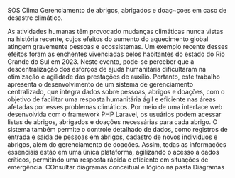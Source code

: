 SOS Clima
 Gerenciamento de abrigos, abrigados e doaç~çoes em caso de desastre climático.

 As atividades humanas têm provocado mudanças climáticas nunca vistas na história recente, cujos efeitos do aumento do aquecimento global atingem gravemente pessoas e ecossistemas. Um exemplo recente desses efeitos foram as enchentes vivenciadas pelos habitantes do estado do Rio Grande do Sul em 2023. Neste evento, pode-se perceber que a descentralização dos esforços de ajuda humanitária dificultaram na otimização e agilidade das prestações de auxílio. Portanto, este trabalho apresenta o desenvolvimento de um sistema de gerenciamento centralizado, que integra dados sobre pessoas, abrigos e doações, com o objetivo de facilitar uma resposta humanitária ágil e eficiente nas áreas afetadas por esses problemas climáticos. Por meio de uma interface web desenvolvida com o framework PHP Laravel, os usuários podem acessar listas de abrigos, abrigados e doações necessárias para cada abrigo. O sistema também permite o controle detalhado de dados, como registros de entrada e saída de pessoas em abrigos, cadastro de novos indivíduos e abrigos, além do gerenciamento de doações. Assim, todas as informações essenciais estão em uma única plataforma, agilizando o acesso a dados críticos, permitindo uma resposta rápida e eficiente em situações de emergência.
COnsultar diagramas conceitual e lógico na pasta Diagramas
